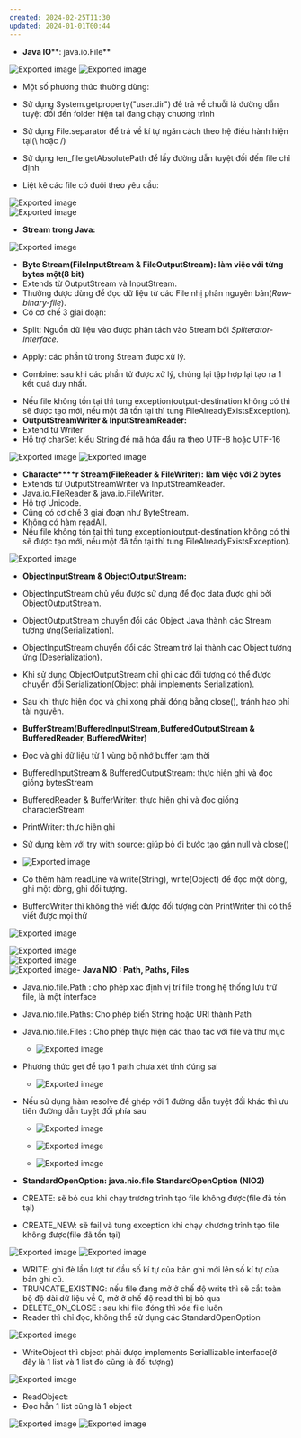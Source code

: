 ```yaml
---
created: 2024-02-25T11:30
updated: 2024-01-01T00:44
---
```

- **Java IO****: java.io.File**

  
![Exported image](Exported%20image%2020240225113003-0.png) ![Exported image](Exported%20image%2020240225113003-1.png)  

- Một số phương thức thường dùng:
  
- Sử dụng System.getproperty("user.dir") để trả về chuỗi là đường dẫn tuyệt đối đến folder hiện tại đang chạy chương trình
- Sử dụng File.separator để trả về kí tự ngăn cách theo hệ điều hành hiện tại(\ hoặc /)
- Sử dụng ten_file.getAbsolutePath để lấy đường dẫn tuyệt đối đến file chỉ định
- Liệt kê các file có đuôi theo yêu cầu:

![Exported image](Exported%20image%2020240225113003-2.png)  
![Exported image](Exported%20image%2020240225113003-3.png)  

- **Stream trong Java:**

![Exported image](Exported%20image%2020240225113003-4.png)  
  
  

- **Byte Stream(FileInputStream & FileOutputStream):** **làm việc với từng bytes một(8 bit)**
- Extends từ OutputStream và InputStream.
- Thường được dùng để đọc dữ liệu từ các File nhị phân nguyên bản(_Raw-binary-file_).
- Có cơ chế 3 giai đoạn:

+ Split: Nguồn dữ liệu vào được phân tách vào Stream bởi _Spliterator-Interface._

+ Apply: các phần tử trong Stream được xử lý.

+ Combine: sau khi các phần tử được xử lý, chúng lại tập hợp lại tạo ra 1 kết quả duy nhất.

- Nếu file không tồn tại thì tung exception(output-destination không có thì sẽ được tạo mới, nếu một đã tồn tại thì tung FileAlreadyExistsException).
- **OutputStreamWriter & InputStreamReader:**
- Extend từ Writer
- Hỗ trợ charSet kiểu String để mã hóa đầu ra theo UTF-8 hoặc UTF-16

  
![Exported image](Exported%20image%2020240225113003-5.png) ![Exported image](Exported%20image%2020240225113003-6.png)  

  
- **Characte****r Stream(FileReader & FileWriter):** **làm việc với 2 bytes**
- Extends từ OutputStreamWriter và InputStreamReader.
- Java.io.FileReader & java.io.FileWriter.
- Hỗ trợ Unicode.
- Cũng có cơ chế 3 giai đoạn như ByteStream.
- Không có hàm readAll.
- Nếu file không tồn tại thì tung exception(output-destination không có thì sẽ được tạo mới, nếu một đã tồn tại thì tung FileAlreadyExistsException).
  

  
![Exported image](Exported%20image%2020240225113003-7.png)  

- **ObjectInputStream & ObjectOutputStream:**
- ObjectInputStream chủ yếu được sử dụng để đọc data được ghi bởi ObjectOutputStream.
- ObjectOutputStream chuyển đổi các Object Java thành các Stream tương ứng(Serialization).
- ObjectInputStream chuyển đổi các Stream trở lại thành các Object tương ứng (Deserialization).
- Khi sử dụng ObjectOutputStream chỉ ghi các đối tượng có thể được chuyển đổi Serialization(Object phải implements Serialization).
- Sau khi thực hiện đọc và ghi xong phải đóng bằng close(), tránh hao phí tài nguyên.

  
  

- **BufferStream(****BufferedInputStream,BufferedOutputStream & BufferedReader, BufferedWriter****)**
- Đọc và ghi dữ liệu từ 1 vùng bộ nhớ buffer tạm thời
- BufferedInputStream & BufferedOutputStream: thực hiện ghi và đọc giống bytesStream
- BufferedReader & BufferWriter: thực hiện ghi và đọc giống characterStream
- PrintWriter: thực hiện ghi
- Sử dụng kèm với try with source: giúp bỏ đi bước tạo gán null và close()
- ![Exported image](Exported%20image%2020240225113003-8.png)
- Có thêm hàm readLine và write(String), write(Object) để đọc một dòng, ghi một dòng, ghi đối tượng.
- BufferdWriter thì không thê viết được đối tượng còn PrintWriter thì có thể viết được mọi thứ

  
![Exported image](Exported%20image%2020240225113003-9.png)  

  
![Exported image](Exported%20image%2020240225113003-10.png)  
![Exported image](Exported%20image%2020240225113003-11.png)  
![Exported image](Exported%20image%2020240225113003-12.png)- **Java NIO : Path, Paths, Files**
- Java.nio.file.Path : cho phép xác định vị trí file trong hệ thống lưu trữ file, là một interface
- Java.nio.file.Paths: Cho phép biến String hoặc URI thành Path
- Java.nio.file.Files : Cho phép thực hiện các thao tác với file và thư mục
    
    - ![Exported image](Exported%20image%2020240225113003-13.png)
- Phương thức get để tạo 1 path chưa xét tính đúng sai
    
    - ![Exported image](Exported%20image%2020240225113003-14.png)
- Nếu sử dụng hàm resolve để ghép với 1 đường dẫn tuyệt đối khác thì ưu tiên đường dẫn tuyệt đối phía sau
    
    - ![Exported image](Exported%20image%2020240225113003-15.png)
    - ![Exported image](Exported%20image%2020240225113003-16.png)
    
    - ![Exported image](Exported%20image%2020240225113003-17.png)
  

  
  
  
  
  
  

- **StandardOpenOption: java.nio.file.StandardOpenOption (NIO2)**
- CREATE: sẽ bỏ qua khi chạy trương trình tạo file không được(file đã tồn tại)
- CREATE_NEW: sẽ fail và tung exception khi chạy chương trình tạo file không được(file đã tồn tại)

![Exported image](Exported%20image%2020240225113003-18.png) ![Exported image](Exported%20image%2020240225113003-19.png)  

- WRITE: ghi đè lần lượt từ đầu số kí tự của bản ghi mới lên số kí tự của bản ghi cũ.
- TRUNCATE_EXISTING: nếu file đang mở ở chế độ write thì sẽ cắt toàn bộ độ dài dữ liệu về 0, mở ở chế độ read thì bị bỏ qua
- DELETE_ON_CLOSE : sau khi file đóng thì xóa file luôn
- Reader thì chỉ đọc, không thể sử dụng các StandardOpenOption

![Exported image](Exported%20image%2020240225113003-20.png)  
  

- WriteObject thì object phải được implements Seriallizable interface(ở đây là 1 list và 1 list đó cũng là đối tượng)

![Exported image](Exported%20image%2020240225113003-21.png)  

- ReadObject:
- Đọc hẳn 1 list cũng là 1 object

![Exported image](Exported%20image%2020240225113003-22.png) ![Exported image](Exported%20image%2020240225113003-23.png)